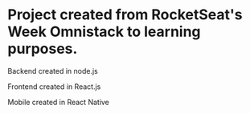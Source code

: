 <h1>Project created from RocketSeat's Week Omnistack to learning purposes.</h1>

<p>Backend created in node.js</p>
<p>Frontend created in React.js</p>
<p>Mobile created in React Native</p>
